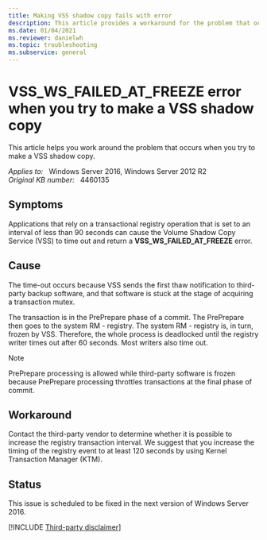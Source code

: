 ```yaml
---
title: Making VSS shadow copy fails with error
description: This article provides a workaround for the problem that occurs when you try to make a VSS shadow copy.
ms.date: 01/04/2021
ms.reviewer: danielwh
ms.topic: troubleshooting
ms.subservice: general
---
```

# VSS_WS_FAILED_AT_FREEZE error when you try to make a VSS shadow copy

This article helps you work around the problem that occurs when you try to make a VSS shadow copy.

_Applies to:_ &nbsp; Windows Server 2016, Windows Server 2012 R2  
_Original KB number:_ &nbsp; 4460135

## Symptoms

Applications that rely on a transactional registry operation that is set to an interval of less than 90 seconds can cause the Volume Shadow Copy Service (VSS) to time out and return a **VSS_WS_FAILED_AT_FREEZE** error.

## Cause

The time-out occurs because VSS sends the first thaw notification to third-party backup software, and that software is stuck at the stage of acquiring a transaction mutex.

The transaction is in the PrePrepare phase of a commit. The PrePrepare then goes to the system RM - registry. The system RM - registry is,  in turn, frozen by VSS. Therefore, the whole process is deadlocked until the registry writer times out after 60 seconds. Most writers also time out.

> [!NOTE]
> PrePrepare processing is allowed while third-party software is frozen because PrePrepare processing throttles transactions at the final phase of commit.

## Workaround

Contact the third-party vendor to determine whether it is possible to increase the registry transaction interval. We suggest that you increase the timing of the registry event to at least 120 seconds by using Kernel Transaction Manager (KTM).

## Status

This issue is scheduled to be fixed in the next version of Windows Server 2016.

[!INCLUDE [Third-party disclaimer](../../includes/third-party-disclaimer.md)]
